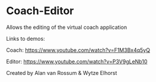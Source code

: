 # Coach-Editor
Allows the editing of the virtual coach application

Links to demos:

Coach: https://www.youtube.com/watch?v=F1M3Bx4q5yQ

Editor: https://www.youtube.com/watch?v=P3V9gLeNb10

Created by Alan van Rossum & Wytze Elhorst
